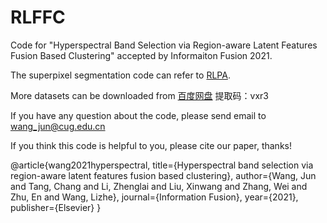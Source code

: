 # RLFFC
Code for "Hyperspectral Band Selection via Region-aware Latent Features Fusion Based Clustering" accepted by Informaiton Fusion 2021.

The superpixel segmentation code can refer to <a href=https://github.com/junjun-jiang/RLPA>RLPA</a>.

More datasets can be downloaded from <a href=https://pan.baidu.com/s/1895rzjvGRcr6JZLNCsDkGA>百度网盘</a>
提取码：vxr3

If you have any question about the code, please send email to wang_jun@cug.edu.cn

If you think this code is helpful to you, please cite our paper, thanks!

@article{wang2021hyperspectral,
  title={Hyperspectral band selection via region-aware latent features fusion based clustering},
  author={Wang, Jun and Tang, Chang and Li, Zhenglai and Liu, Xinwang and Zhang, Wei and Zhu, En and Wang, Lizhe},
  journal={Information Fusion},
  year={2021},
  publisher={Elsevier}
}
